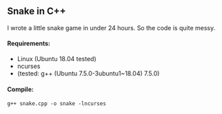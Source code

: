 ## Snake in C++

I wrote a little snake game in under 24 hours. So the code is quite messy. 

#### Requirements:
* Linux (Ubuntu 18.04 tested)
* ncurses
* (tested: g++ (Ubuntu 7.5.0-3ubuntu1~18.04) 7.5.0)

#### Compile:
```
g++ snake.cpp -o snake -lncurses
```

